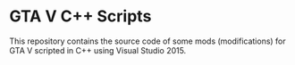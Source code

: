 # GTA V C++ Scripts
This repository contains the source code of some mods (modifications) for GTA V scripted in C++ using Visual Studio 2015.
